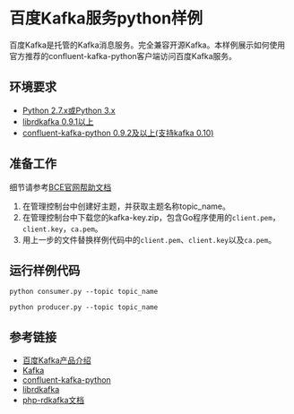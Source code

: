 # 百度Kafka服务python样例

百度Kafka是托管的Kafka消息服务。完全兼容开源Kafka。本样例展示如何使用官方推荐的confluent-kafka-python客户端访问百度Kafka服务。

## 环境要求

- [Python 2.7.x或Python 3.x](https://www.python.org/)
- [librdkafka 0.9.1以上](https://github.com/edenhill/librdkafka)
- [confluent-kafka-python 0.9.2及以上(支持kafka 0.10)](https://github.com/edenhill/librdkafka)

## 准备工作

细节请参考[BCE官网帮助文档](https://cloud.baidu.com/doc/Kafka/QuickGuide.html)

1. 在管理控制台中创建好主题，并获取主题名称topic_name。
2. 在管理控制台中下载您的kafka-key.zip，包含Go程序使用的`client.pem`，`client.key`，`ca.pem`。
3. 用上一步的文件替换样例代码中的`client.pem`、`client.key`以及`ca.pem`。

## 运行样例代码

	python consumer.py --topic topic_name

	python producer.py --topic topic_name

## 参考链接

- [百度Kafka产品介绍](https://bce.baidu.com/product/kafka.html)
- [Kafka](http://kafka.apache.org/)
- [confluent-kafka-python](https://github.com/confluentinc/confluent-kafka-python)
- [librdkafka](https://github.com/edenhill/librdkafka)
- [php-rdkafka文档](https://arnaud-lb.github.io/php-rdkafka/phpdoc)